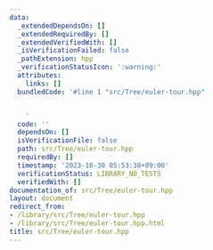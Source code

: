 ```yaml
---
data:
  _extendedDependsOn: []
  _extendedRequiredBy: []
  _extendedVerifiedWith: []
  _isVerificationFailed: false
  _pathExtension: hpp
  _verificationStatusIcon: ':warning:'
  attributes:
    links: []
  bundledCode: '#line 1 "src/Tree/euler-tour.hpp"


    '
  code: ''
  dependsOn: []
  isVerificationFile: false
  path: src/Tree/euler-tour.hpp
  requiredBy: []
  timestamp: '2023-10-30 05:53:38+09:00'
  verificationStatus: LIBRARY_NO_TESTS
  verifiedWith: []
documentation_of: src/Tree/euler-tour.hpp
layout: document
redirect_from:
- /library/src/Tree/euler-tour.hpp
- /library/src/Tree/euler-tour.hpp.html
title: src/Tree/euler-tour.hpp
---
```

